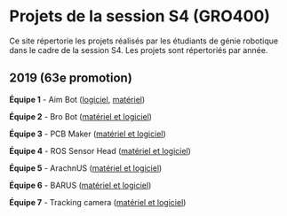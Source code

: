 # Projets de la session S4 (GRO400)

Ce site répertorie les projets réalisés par les étudiants  de génie robotique dans le cadre de la session S4. Les projets sont répertoriés par année.

## 2019 (63e promotion)

**Équipe 1** - Aim Bot ([logiciel](https://github.com/UdeS-GRO/S4H2019-Aim-bot-code), [matériel](https://github.com/UdeS-GRO/S4H2019-Aim-bot-hardware))

**Équipe 2** - Bro Bot ([matériel et logiciel](https://github.com/UdeS-GRO/S4H2019-bro-bot))

**Équipe 3** - PCB Maker ([matériel et logiciel](https://github.com/UdeS-GRO/S4H2019-PCB))

**Équipe 4** - ROS Sensor Head ([matériel et logiciel](https://github.com/UdeS-GRO/S4H2019-ROS-sensor-head))

**Équipe 5** - ArachnUS ([matériel et logiciel](https://github.com/UdeS-GRO/S4H2019-ROS-ArachnUS))

**Équipe 6** - BARUS ([matériel et logiciel](https://github.com/UdeS-GRO/S4H2019-BARUS))

**Équipe 7** - Tracking camera ([matériel et logiciel](https://github.com/UdeS-GRO/S4H2019-Tracking_camera))
